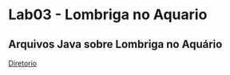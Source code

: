 # Lab03 - Lombriga no Aquario

## Arquivos Java sobre Lombriga no Aquário

[Diretorio](pt/c02oo/s02classe/s03lombriga/)